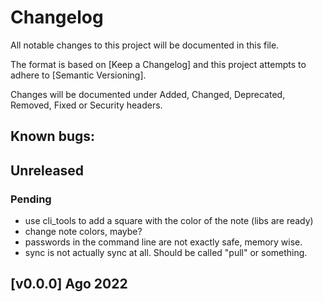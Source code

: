 # Changelog

All notable changes to this project will be documented in this file.

The format is based on [Keep a Changelog] and this project attempts to adhere to [Semantic Versioning].

Changes will be documented under Added, Changed, Deprecated, Removed, Fixed or Security headers.

## Known bugs:

## Unreleased
### Pending
- use cli_tools to add a square with the color of the note (libs are ready)
- change note colors, maybe?
- passwords in the command line are not exactly safe, memory wise.
- sync is not actually sync at all. Should be called "pull" or something.
## [v0.0.0] Ago 2022
